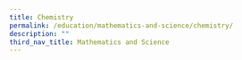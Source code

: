 ```yaml
---
title: Chemistry
permalink: /education/mathematics-and-science/chemistry/
description: ""
third_nav_title: Mathematics and Science
---
```

